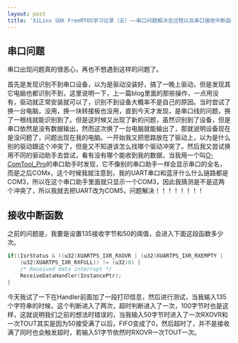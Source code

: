 ```yaml
---
layout: post
title: 'XiLinx SDK FreeRTOS学习记录（五）——串口问题解决全过程以及串口接收中断函数的测试'
---
```


## 串口问题
串口出现问题真的很恶心，再也不想遇到这样的问题了。

首先是发现识别不到串口设备，以为是驱动没装好，搞了一晚上驱动，但是发现其它电脑也都识别不到，这里说明一下，上一篇blog里面的那些操作，一点用没有，驱动就正常安装就可以了，识别不到设备大概率不是自己的原因。当时尝试了换一台电脑，没用，换一块转接板也没用，直到今天才发现，是串口线的问题，换了一根线就能识别到了。但是这时候又出现了新的问题，虽然识别到了设备，但是串口依然是没有数据输出，然而这次换了一台电脑就能输出了，那就说明设备现在是没问题了，问题出现在我的电脑。一开始我又把思路放在了驱动上，以为是什么别的驱动跟这个冲突了，但是又不知道该怎么找哪个驱动冲突了。然后我又尝试换用不同的驱动助手去尝试，看有没有哪个能收到我的数据，当我用一个叫[O-ComTool_Pro](https://github.com/vesamount/O-ComTool)的串口助手时发现，它不像别的串口助手一样会显示串口的全名，而是之后COMx，这个时候我就注意到，我的UART串口和蓝牙什么什么链路都是COM3，所以在这个串口助手里面就只显示一个COM3，因此我猜测是不是这两个冲突了，所以我就去把UART改为COM5，问题解决！！！！！！！！

## 接收中断函数
之前的问题是，我要是设置135接收字节和50的阈值，会进入下面这段函数多少次。
~~~c
if((IsrStatus & ((u32)XUARTPS_IXR_RXOVR | (u32)XUARTPS_IXR_RXEMPTY |
	(u32)XUARTPS_IXR_RXFULL)) != (u32)0) {
	/* Received data interrupt */
	ReceiveDataHandler(InstancePtr);
}
~~~
今天我试了一下在Handler前面加了一段打印信息，然后进行测试，当我输入135个字符串的时候，这个判断进入了两次，超时判断进入了一次，100字节时也是这样，这就说明我们之前的想法时错误的，当我输入50字节时进入了一次RXOVR和一次TOUT其实是因为50接受满了以后，FIFO变成了0，然后超时了，并不是接收满了同时也会触发超时，若输入51字节依然时RXOVR一次TOUT一次。